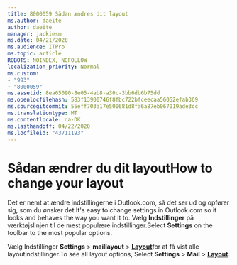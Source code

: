 ```yaml
---
title: 8000059 Sådan ændres dit layout
ms.author: daeite
author: daeite
manager: jackiesm
ms.date: 04/21/2020
ms.audience: ITPro
ms.topic: article
ROBOTS: NOINDEX, NOFOLLOW
localization_priority: Normal
ms.custom:
- "993"
- "8000059"
ms.assetid: 8ea65090-8e05-4ab8-a30c-3bb6db6b75dd
ms.openlocfilehash: 583f13900746f8fbc722bfceecaa56052efab369
ms.sourcegitcommit: 55eff703a17e500681d8fa6a87eb067019ade3cc
ms.translationtype: MT
ms.contentlocale: da-DK
ms.lasthandoff: 04/22/2020
ms.locfileid: "43711193"
---
```

# <a name="how-to-change-your-layout"></a><span data-ttu-id="957af-102">Sådan ændrer du dit layout</span><span class="sxs-lookup"><span data-stu-id="957af-102">How to change your layout</span></span>

<span data-ttu-id="957af-103">Det er nemt at ændre indstillingerne i Outlook.com, så det ser ud og opfører sig, som du ønsker det.</span><span class="sxs-lookup"><span data-stu-id="957af-103">It's easy to change settings in Outlook.com so it looks and behaves the way you want it to.</span></span> <span data-ttu-id="957af-104">Vælg **Indstillinger** på værktøjslinjen til de mest populære indstillinger.</span><span class="sxs-lookup"><span data-stu-id="957af-104">Select **Settings** on the toolbar to the most popular options.</span></span>

<span data-ttu-id="957af-105">Vælg Indstillinger **Settings** > **maillayout** > [**Layout**](https://outlook.live.com/mail/options/mail/layout)for at få vist alle layoutindstillinger.</span><span class="sxs-lookup"><span data-stu-id="957af-105">To see all layout options, Select **Settings** > **Mail** > [**Layout**](https://outlook.live.com/mail/options/mail/layout).</span></span>
  